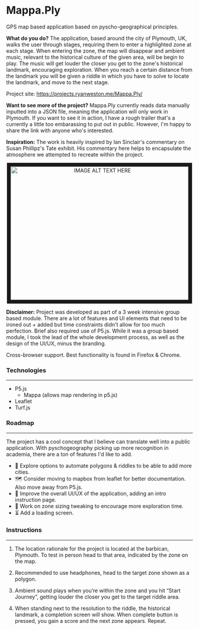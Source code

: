 # Mappa.Ply

GPS map based application based on pyscho-geographical principles.

**What do you do?** The application, based around the city of Plymouth, UK, walks the user through stages, requiring them to enter a highlighted zone at each stage. When entering the zone, the map will disappear and ambient music, relevant to the historical culture of the given area, will be begin to play. The music will get louder the closer you get to the zone's historical landmark, encouraging exploration. When you reach a certain distance from the landmark you will be given a riddle in which you have to solve to locate the landmark, and move to the next stage.

Project site: <https://projects.ryanweston.me/Mappa.Ply/>

**Want to see more of the project?** Mappa.Ply currently reads data manually inputted into a JSON file, meaning the application will only work in Plymouth. If you want to see it in action, I have a rough trailer that's a currently a little too embarassing to put out in public. However, I'm happy to share the link with anyone who's interested.


**Inspiration:** The work is heavily inspired by Ian Sinclair's commentary on Susan Phillipz's Tate exhibit. His commentary here helps to encapsulate the atmosphere we attempted to recreate within the project.

<p align="center">
<a href="https://youtu.be/ISzXgoE7Dc0" target="_blank"><img src="http://img.youtube.com/vi/ISzXgoE7Dc0/0.jpg" 
alt="IMAGE ALT TEXT HERE" width="480" height="360" border="10" /></a>
</p>

**Disclaimer:** Project was developed as part of a 3 week intensive group based module. There are a lot of features and UI elements  that need to be ironed out + added but time constraints didn't allow for too much perfection. Brief also required use of P5.js. While it was a group based module, I took the lead of the whole development process, as well as the design of the UI/UX, minus the branding.


Cross-browser support.  Best functionality is found in Firefox & Chrome.

### Technologies
----

- P5.js
	- Mappa (allows map rendering in p5.js)
- Leaflet
- Turf.js


### Roadmap
----
The project has a cool concept that I believe can translate well into a public  application. With pyschogeography picking up more recognition in academia, there are a ton of features I'd like to add.

- 🤖 Explore options to automate polygons & riddles to be able to add more cities.
- 🗺 Consider moving to mapbox from leaflet for better documentation. Also move away from P5.js.
- 🎨 Improve the overall UI/UX of the application, adding an intro instruction page.
- 📱 Work on zone sizing tweaking to encourage more exploration time.
- ⏳ Add a loading screen.

### Instructions
----

1. The location rationale for the project is located at the barbican, Plymouth. To test in person head to that area, indicated by the zone on the map.

2. Recommended to use headphones, head to the target zone shown as a polygon.

3. Ambient sound plays when you’re within the zone and you hit “Start Journey”, getting louder the closer you get to the target riddle area. 

4. When standing next to the resolution to the riddle, the historical landmark, a completion screen will show. When complete button is pressed, you gain a score and the next zone appears. Repeat. 
